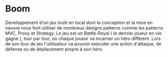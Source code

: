 # Boom
Développement d'un jeu multi en local dont la conception et la mise en oeuvre nous font utiliser de nombreux designs patterns comme les patterns MVC, Proxy et Strategy.                   Le jeu est un Battle-Royal ( le dernier joueur en vie gagne ), tour par tour, où chaque joueur va incarner un héro différent.                   Lors de son tour de jeu l'utilisateur va pouvoir exécuter une action d'attaque, de défense ou de déplacement propre à son héro. 
